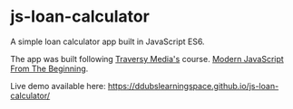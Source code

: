 # js-loan-calculator
A simple loan calculator app built in JavaScript ES6.

The app was built following [Traversy Media's](https://traversymedia.com/) course. [Modern JavaScript From The Beginning](https://www.udemy.com/course/modern-javascript-from-the-beginning/).

Live demo available here: https://ddubslearningspace.github.io/js-loan-calculator/
